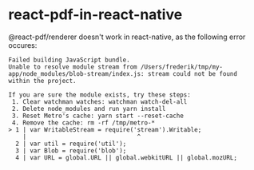 # react-pdf-in-react-native
@react-pdf/renderer doesn't work in react-native, as the following error occures:

```
Failed building JavaScript bundle.
Unable to resolve module stream from /Users/frederik/tmp/my-app/node_modules/blob-stream/index.js: stream could not be found within the project.

If you are sure the module exists, try these steps:
 1. Clear watchman watches: watchman watch-del-all
 2. Delete node_modules and run yarn install
 3. Reset Metro's cache: yarn start --reset-cache
 4. Remove the cache: rm -rf /tmp/metro-*
> 1 | var WritableStream = require('stream').Writable;
    |                               ^
  2 | var util = require('util');
  3 | var Blob = require('blob');
  4 | var URL = global.URL || global.webkitURL || global.mozURL;
```
